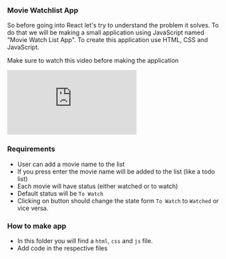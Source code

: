 ### Movie Watchlist App

So before going into React let's try to understand the problem it solves. To do that we will be making a small application using JavaScript named "Movie Watch List App". To create this application use HTML, CSS and JavaScript.

Make sure to watch this video before making the application

<iframe src="https://www.youtube-nocookie.com/embed/LXdVy6MfUkk?rel=0" frameborder="0" allow="accelerometer; autoplay; encrypted-media; gyroscope; picture-in-picture" allowfullscreen></iframe>

### Requirements

- User can add a movie name to the list
- If you press enter the movie name will be added to the list (like a todo list)
- Each movie will have status (either watched or to watch)
- Default status will be `To Watch`
- Clicking on button should change the state form `To Watch` to `Watched` or vice versa.

### How to make app

 - In this folder you will find a `html`, `css` and `js` file.
 - Add code in the respective files